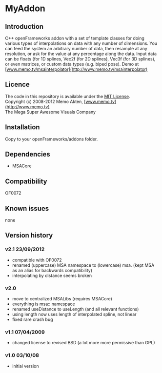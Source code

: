 MyAddon
=====================================

Introduction
------------
C++ openFrameworks addon with a set of template classes for doing various types of interpolations on data with any number of dimensions. You can feed the system an arbitrary number of data, then resample at any resolution, or ask for the value at any percentage along the data. Input data can be floats (for 1D splines, Vec2f (for 2D splines), Vec3f (for 3D splines), or even matrices, or custom data types (e.g. biped pose).
Demo at [www.memo.tv/msainterpolator](http://www.memo.tv/msainterpolator)


Licence
-------
The code in this repository is available under the [MIT License](https://secure.wikimedia.org/wikipedia/en/wiki/Mit_license).  
Copyright (c) 2008-2012 Memo Akten, [www.memo.tv](http://www.memo.tv)  
The Mega Super Awesome Visuals Company


Installation
------------
Copy to your openFrameworks/addons folder.

Dependencies
------------
- MSACore

Compatibility
------------
OF0072


Known issues
------------
none

Version history
------------
### v2.1    23/09/2012
- compatible with OF0072
- renamed (uppercase) MSA namespace to (lowercase) msa. (kept MSA as an alias for backwards compatibility)
- interpolating by distance seems broken

### v2.0
- move to centralized MSALibs (requires MSACore)
- everything is msa:: namespace
- renamed useDistance to useLength (and all relevant functions)
- using length now uses length of interpolated spline, not linear
- fixed rare crash bug

### v1.1	07/04/2009
- changed license to revised BSD (a lot more more permissive than GPL)

### v1.0	03/10/08
- initial version



